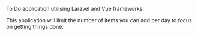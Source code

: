 To Do application utilising Laravel and Vue frameworks. 

This application will limit the number of items you can add per day to focus on getting things done.
